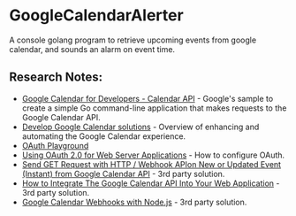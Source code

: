 # GoogleCalendarAlerter
A console golang program to retrieve upcoming events from google calendar, and sounds an alarm on event time.


## Research Notes: ##
- [Google Calendar for Developers - Calendar API](https://developers.google.com/calendar/api/quickstart/go) - Google's sample to create a simple Go command-line application that makes requests to the Google Calendar API. 
- [Develop Google Calendar solutions](https://developers.google.com/calendar) - Overview of enhancing and automating the Google Calendar experience.
- [OAuth Playground](https://developers.google.com/oauthplayground/)
- [Using OAuth 2.0 for Web Server Applications](https://developers.google.com/identity/protocols/oauth2/web-server) - How to configure OAuth.
- [Send GET Request with HTTP / Webhook APIon New or Updated Event (Instant) from Google Calendar API](https://pipedream.com/apps/google-calendar/integrations/http/get-request-with-http-webhook-api-on-new-or-updated-event-instant-from-google-calendar-api-int_EzsYAz) - 3rd party solution.
- [How to Integrate The Google Calendar API Into Your Web Application](https://qalbit.com/blog/how-to-integrate-the-google-calendar-api-into-your-web-application/) - 3rd party solution.
- [Google Calendar Webhooks with Node.js](https://fusebit.io/blog/google-calendar-webhooks)  - 3rd party solution.
